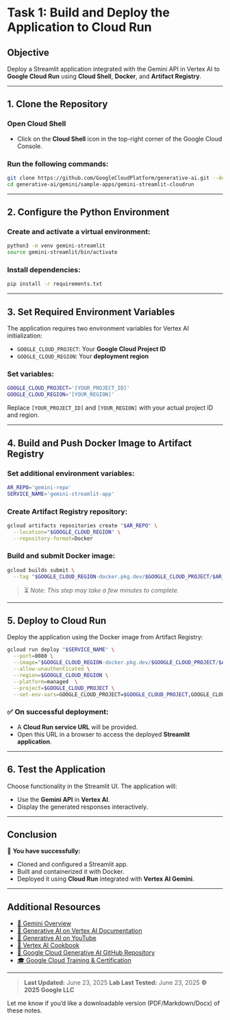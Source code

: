 
# **Task 1: Build and Deploy the Application to Cloud Run**

## **Objective**

Deploy a Streamlit application integrated with the Gemini API in Vertex AI to **Google Cloud Run** using **Cloud Shell**, **Docker**, and **Artifact Registry**.

---

## **1. Clone the Repository**

### Open Cloud Shell

* Click on the **Cloud Shell** icon in the top-right corner of the Google Cloud Console.

### Run the following commands:

```bash
git clone https://github.com/GoogleCloudPlatform/generative-ai.git --depth=1
cd generative-ai/gemini/sample-apps/gemini-streamlit-cloudrun
```

---

## **2. Configure the Python Environment**

### Create and activate a virtual environment:

```bash
python3 -m venv gemini-streamlit
source gemini-streamlit/bin/activate
```

### Install dependencies:

```bash
pip install -r requirements.txt
```

---

## **3. Set Required Environment Variables**

The application requires two environment variables for Vertex AI initialization:

* `GOOGLE_CLOUD_PROJECT`: Your **Google Cloud Project ID**
* `GOOGLE_CLOUD_REGION`: Your **deployment region**

### Set variables:

```bash
GOOGLE_CLOUD_PROJECT='[YOUR_PROJECT_ID]'
GOOGLE_CLOUD_REGION='[YOUR_REGION]'
```

Replace `[YOUR_PROJECT_ID]` and `[YOUR_REGION]` with your actual project ID and region.

---

## **4. Build and Push Docker Image to Artifact Registry**

### Set additional environment variables:

```bash
AR_REPO='gemini-repo'
SERVICE_NAME='gemini-streamlit-app'
```

### Create Artifact Registry repository:

```bash
gcloud artifacts repositories create "$AR_REPO" \
  --location="$GOOGLE_CLOUD_REGION" \
  --repository-format=Docker
```

### Build and submit Docker image:

```bash
gcloud builds submit \
  --tag "$GOOGLE_CLOUD_REGION-docker.pkg.dev/$GOOGLE_CLOUD_PROJECT/$AR_REPO/$SERVICE_NAME"
```

> ⏳ *Note: This step may take a few minutes to complete.*

---

## **5. Deploy to Cloud Run**

Deploy the application using the Docker image from Artifact Registry:

```bash
gcloud run deploy "$SERVICE_NAME" \
  --port=8080 \
  --image="$GOOGLE_CLOUD_REGION-docker.pkg.dev/$GOOGLE_CLOUD_PROJECT/$AR_REPO/$SERVICE_NAME" \
  --allow-unauthenticated \
  --region=$GOOGLE_CLOUD_REGION \
  --platform=managed  \
  --project=$GOOGLE_CLOUD_PROJECT \
  --set-env-vars=GOOGLE_CLOUD_PROJECT=$GOOGLE_CLOUD_PROJECT,GOOGLE_CLOUD_REGION=$GOOGLE_CLOUD_REGION
```

### ✅ On successful deployment:

* A **Cloud Run service URL** will be provided.
* Open this URL in a browser to access the deployed **Streamlit application**.

---

## **6. Test the Application**

Choose functionality in the Streamlit UI. The application will:

* Use the **Gemini API** in **Vertex AI**.
* Display the generated responses interactively.

---

## **Conclusion**

🎉 **You have successfully:**

* Cloned and configured a Streamlit app.
* Built and containerized it with Docker.
* Deployed it using **Cloud Run** integrated with **Vertex AI Gemini**.

---

## **Additional Resources**

* [🔗 Gemini Overview](https://cloud.google.com/vertex-ai/docs/generative-ai/overview)
* [📘 Generative AI on Vertex AI Documentation](https://cloud.google.com/vertex-ai/docs/generative-ai)
* [🎥 Generative AI on YouTube](https://www.youtube.com/@GoogleCloudPlatform)
* [🍳 Vertex AI Cookbook](https://cloud.google.com/vertex-ai/docs/generative-ai/learn/cookbook)
* [📂 Google Cloud Generative AI GitHub Repository](https://github.com/GoogleCloudPlatform/generative-ai)
* [🎓 Google Cloud Training & Certification](https://cloud.google.com/training)

---

> **Last Updated:** June 23, 2025
> **Lab Last Tested:** June 23, 2025
> **© 2025 Google LLC**

Let me know if you’d like a downloadable version (PDF/Markdown/Docx) of these notes.
